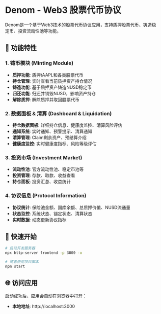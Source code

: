 # Denom - Web3 股票代币协议

Denom是一个基于Web3技术的股票代币协议应用，支持质押股票代币、铸造稳定币、投资流动性池等功能。

## 🚀 功能特性

### 1. 铸币模块 (Minting Module)
- **质押功能**: 质押tAAPL和各类股票代币
- **持仓管理**: 实时查看当前质押资产持仓情况
- **铸造功能**: 基于质押资产铸造NUSD稳定币
- **归还功能**: 归还并销毁NUSD，影响资产持仓
- **解除质押**: 解除质押并取回股票代币

### 2. 数据面板 & 清算 (Dashboard & Liquidation)
- **持仓数据面板**: 详细持仓信息、健康度监控、清算风险评估
- **通知系统**: 实时通知、预警提示、清算通知
- **清算管理**: Claim剩余资产、预结算介绍
- **健康度监控**: 实时健康度指标、风险等级评估

### 3. 投资市场 (Investment Market)
- **流动性池**: 官方流动性池、稳定币池等
- **投资管理**: 存款、取款、收益查看
- **持仓面板**: 投资汇总、收益统计

### 4. 协议信息 (Protocol Information)
- **协议统计**: 保险池金额、国库余额、总质押价值、NUSD流通量
- **状态监控**: 系统状态、锚定状态、清算状态
- **实时数据**: 动态更新协议指标


## 🚀 快速开始

```bash
# 启动开发服务器
npx http-server frontend -p 3000 -o

# 或者使用项目脚本
npm start
```

## 🌐 访问应用

启动成功后，应用会自动在浏览器中打开：
- **本地地址**: http://localhost:3000